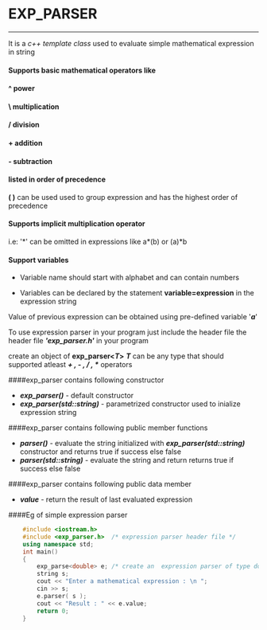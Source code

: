 # EXP_PARSER 
------------
It is a *c++ template class* used to evaluate simple mathematical expression in string

#### Supports basic mathematical operators  like

#### ^  power
#### \  multiplication
#### /  division
#### +  addition
#### -  subtraction

#### listed in order of precedence

__( )__ can be used used to group expression and has the highest order of precedence

#### Supports implicit multiplication operator
i.e: '\*' can be omitted in expressions like a\*(b) or (a)\*b

#### Support variables
- Variable name should start with alphabet and can contain numbers

- Variables can be declared by the statement __variable=expression__ in the expression string

Value of previous expression can be obtained using pre-defined variable '***a***'


To use expression parser in your program just include the header file the header file ***'exp_parser.h'*** in your program

create an object of  **exp_parser<*T*>**
***T*** can  be any type that should supported atleast
___+ , - , / , *___ operators

####exp_parser contains following constructor
-	 ***exp_parser()***  -   default constructor
-    ***exp_parser(std::string)***  -  parametrized constructor used to inialize expression string

####exp_parser contains following public member functions
-	 ***parser()*** - evaluate the string initialized with ***exp_parser(std::string)*** constructor and returns true if success else false
-    ***parser(std::string)*** -  evaluate the string and return returns true if success else false

####exp_parser contains following public data member
-	 ***value*** - return the result of last evaluated expression


####Eg of simple expression parser

```c++   
    #include <iostream.h>
    #include <exp_parser.h>  /* expression parser header file */
    using namespace std;
    int main()
    {
        exp_parse<double> e; /* create an  expression parser of type double */
        string s;
        cout << "Enter a mathematical expression : \n ";
        cin >> s;
        e.parser( s );
        cout << "Result : " << e.value;
        return 0;
  	}
```
